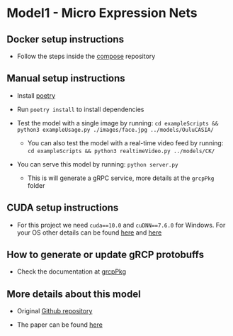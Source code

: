 # Model1 - Micro Expression Nets

## Docker setup instructions

* Follow the steps inside the [compose](https://github.com/ExpressionDetection/compose) repository

## Manual setup instructions

* Install [poetry](https://python-poetry.org/docs/)

* Run `poetry install` to install dependencies

* Test the model with a single image by running: `cd exampleScripts && python3 exampleUsage.py ./images/face.jpg ../models/OuluCASIA/`
    * You can also test the model with a real-time video feed by running: `cd exampleScripts && python3 realtimeVideo.py ../models/CK/`

* You can serve this model by running: `python server.py`
    * This is will generate a gRPC service, more details at the `grcpPkg` folder

## CUDA setup instructions

* For this project we need `cuda==10.0` and `cuDNN==7.6.0` for Windows. For your OS other details can be found [here](https://stackoverflow.com/questions/50622525/which-tensorflow-and-cuda-version-combinations-are-compatible) and [here](https://www.tensorflow.org/install/gpu)

## How to generate or update gRCP protobuffs

* Check the documentation at [grcpPkg](https://github.com/ExpressionDetection/grcpPkg)

## More details about this model

* Original [Github repository](https://github.com/cuguilke/microexpnet)

* The paper can be found [here](https://arxiv.org/abs/1711.07011v4)